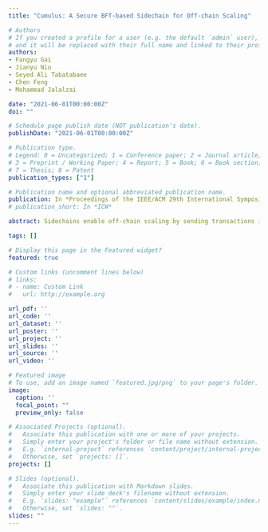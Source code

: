 ```yaml
---
title: "Cumulus: A Secure BFT-based Sidechain for Off-chain Scaling"

# Authors
# If you created a profile for a user (e.g. the default `admin` user), write the username (folder name) here 
# and it will be replaced with their full name and linked to their profile.
authors:
- Fangyu Gai
- Jianyu Niu
- Seyed Ali Tabatabaee
- Chen Feng
- Mohammad Jalalzai

date: "2021-06-01T00:00:00Z"
doi: ""

# Schedule page publish date (NOT publication's date).
publishDate: "2021-06-01T00:00:00Z"

# Publication type.
# Legend: 0 = Uncategorized; 1 = Conference paper; 2 = Journal article;
# 3 = Preprint / Working Paper; 4 = Report; 5 = Book; 6 = Book section;
# 7 = Thesis; 8 = Patent
publication_types: ["1"]

# Publication name and optional abbreviated publication name.
publication: In *Proceedings of the IEEE/ACM 29th International Symposium on Quality of Service (IWQoS)*
# publication_short: In *ICW*

abstract: Sidechains enable off-chain scaling by sending transactions in a private network rather than broadcasting them in the public blockchain (i.e., the mainchain) network. To this end, classic Byzantine fault-tolerant (BFT) consensus protocols such as PBFT seem an excellent fit to fuel sidechains for their permissioned settings and inherent robustness. However, designing a secure and efficient BFT-based sidechain protocol remains an open challenge.This paper presents Cumulus, a novel BFT-based sidechain framework for blockchains to achieve off-chain scaling without compromising any security and efficiency properties of both sides’ consensus protocols. Cumulus encompasses a novel cryptographic sortition algorithm called Proof-of-Wait to fairly select sidechain nodes to communicate with the mainchain in an efficient and decentralized manner. To further reduce the operational cost, Cumulus provides an optimistic checkpointing approach in which the mainchain will not verify checkpoints unless disputes happen. Meanwhile, end-users enjoy a two-step withdrawal protocol, ensuring that they can safely collect assets back to the mainchain without relying on the BFT committee. Our experiments show that Cumulus sidechains outperform ZK-Rollup, another promising sidechain construction, achieving one and two orders of magnitude improvement in throughput and latency while retaining comparable operational cost.

tags: []

# Display this page in the Featured widget?
featured: true

# Custom links (uncomment lines below)
# links:
# - name: Custom Link
#   url: http://example.org

url_pdf: ''
url_code: ''
url_dataset: ''
url_poster: ''
url_project: ''
url_slides: ''
url_source: ''
url_video: ''

# Featured image
# To use, add an image named `featured.jpg/png` to your page's folder. 
image:
  caption: ''
  focal_point: ""
  preview_only: false

# Associated Projects (optional).
#   Associate this publication with one or more of your projects.
#   Simply enter your project's folder or file name without extension.
#   E.g. `internal-project` references `content/project/internal-project/index.md`.
#   Otherwise, set `projects: []`.
projects: []

# Slides (optional).
#   Associate this publication with Markdown slides.
#   Simply enter your slide deck's filename without extension.
#   E.g. `slides: "example"` references `content/slides/example/index.md`.
#   Otherwise, set `slides: ""`.
slides: ""
---
```

